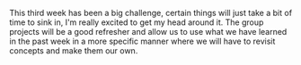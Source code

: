 This third week has been a big challenge, certain things will just take a bit of time to sink in, I'm really excited to get my head around it. The group projects will be a good refresher and allow us to use what we have learned in the past week in a more specific manner where we will have to revisit concepts and make them our own.


